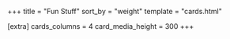 +++
title = "Fun Stuff"
sort_by = "weight"
template = "cards.html"

[extra]
cards_columns = 4
card_media_height = 300
+++
